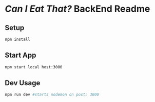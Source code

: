 # _Can I Eat That?_ BackEnd Readme

## Setup
```sh
npm install 
```

## Start App
```sh
npm start local host:3000
```

## Dev Usage

```sh
npm run dev #starts nodemon on post: 3000
```
